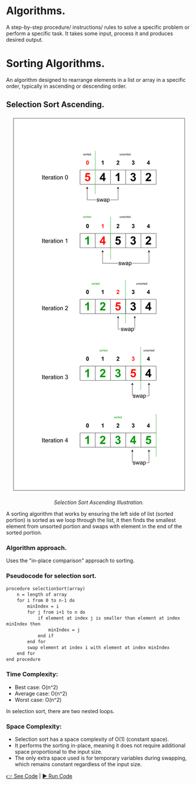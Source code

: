 # Algorithms.
A step-by-step procedure/ instructions/ rules to solve a specific problem or perform a specific task. It takes some input, process it and produces desired output.

# Sorting Algorithms.
An algorithm designed to rearrange elements in a list or array in a specific order, typically in ascending or descending order.

## Selection Sort Ascending.
<div align="center">
  <img src="simple-selection-sort-algorithm.png" alt="Image Description" />
  <p><em>Selection Sort Ascending Illustration.</em></p>
</div>

A sorting algorithm that works by ensuring the left side of list (sorted portion) is sorted as we loop through the list, it then finds the smallest element from unsorted portion and swaps with element in the end of the sorted portion.

### Algorithm approach.
Uses the "in-place comparison" approach to sorting. 

### Pseudocode for selection sort.
```commandline
procedure selectionSort(array)
    n = length of array
    for i from 0 to n-1 do
        minIndex = i
        for j from i+1 to n do
            if element at index j is smaller than element at index minIndex then
                minIndex = j
            end if
        end for
        swap element at index i with element at index minIndex
    end for
end procedure
```

### Time Complexity:
 - Best case: O(n^2)
 - Average case: O(n^2)
 - Worst case: O(n^2)

In selection sort, there are two nested loops.

### Space Complexity:
 - Selection sort has a space complexity of O(1) (constant space).
 - It performs the sorting in-place, meaning it does not require additional space proportional to the input size.
 - The only extra space used is for temporary variables during swapping, which remains constant regardless of the input size.

[👉 See Code](sorting-algorithims/simple-selection-sort-algorithm.py) | 
[▶️ Run Code](https://onecompiler.com/python/3z9enay29)
